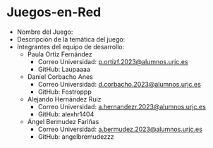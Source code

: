 # Juegos-en-Red

- Nombre del Juego:
- Descripción de la temática del juego:
- Integrantes del equipo de desarrollo:
  - Paula Ortiz Fernández
    - Correo Universidad: p.ortizf.2023@alumnos.urjc.es
    - GitHub: Laupaaaa
  - Daniel Corbacho Anes
    - Correo Universidad: d.corbacho.2023@alumnos.urjc.es
    - GitHub: Fostroppp
  - Alejando Hernández Ruiz
    - Correo Universidad: a.hernandezr.2023@alumnos.urjc.es
    - GitHub: alexhr1404
  - Ángel Bermudez Fariñas
    - Correo Universidad: a.bermudez.2023@alumnos.urjc.es
    - GitHub: angelbremudezzz
